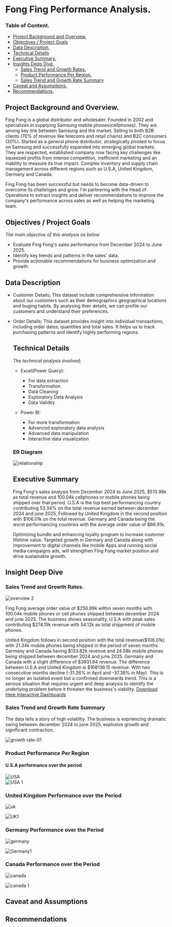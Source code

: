 # Fong Fing Performance Analysis.
### Table of Content.
 - [Project Background and Overview.]( #project-background-and-overview )
 - [Objectives / Project Goals](#objectives-/-project-goals)
 - [Data Description.]( #data-description)
 - [Technical Details]( #technical-details)
 - [Executive Summary.]( #executive-summary)
 - [Insights Deep Dive.](#insights-deep-dive)
   - [Sales Trend and Growth Rates.](#sales-trend-and-growth-rates)
   - [Product Performance Per Region.](#product-performance-per-region)
   - [Sales Trend and Growth Rate Summary](#sales-trend-and-growth-rate-summary)
- [Caveat and Assumptions.](#caveat-and-assumptions)
- [Recommendations.](#recommendations)

  
## Project Background and Overview.
Fing Fong is a global distributor and wholesaler. Founded in 2002 and  specializes in supplying Samsung mobile phones(cellphones). They are among key link between Samsung and the market. Selling to both B2B clients (70% of revenue like telecoms and retail chains) and B2C consumers (30%).
Started as a general phone distributor, strategically pivoted to focus on Samsung and successfully expanded into emerging global markets.
 They are respected, established company now facing key challenges like squeezed profits from intense competition, inefficient marketing and an inability to measure its true impact.
Complex inventory and supply chain management across different regions such as U.S.A, United Kingdom, Germany and Canada.

   Fing Fong has been successful but needs to become data-driven to overcome its challenges and grow. I'm partnering with the Head of Operations to extract insights and deliver recommendations to improve the company's performance across sales as well as helping the marketing team.
 ## Objectives / Project Goals
   *The main objective of this analysis as below*
   
   - Evaluate Fing Fong's sales performance from December 2024 to June 2025.
   - Identify key trends and patterns in the sales' data.
   - Provide actionable recommendations for business optimization and growth. 
     
   
   ## Data Description
   - Customer Details; This dataset include comprehensive information about our customers such as their  demographics
     geographical locations and buging habits. By analysing their details, we can profile our customers and understand their preferences.
- Order Details; This dataset provides insight into individual transactions, including order dates, quantities and total sales.
  It helps us to track purchasing patterns and identify highly performing regions.
   ## Technical Details
   *The technical analysis involved;*
   - Excel(Power Query):
     - For data extraction
     -   Transformation
     -   Data Cleaning
     -  Exploratory Data Analysis
     -   Data Validity

   - Power BI:
      -  For more transformation
      -   Advanced exploratory data analysis
      -    Advanced data manipulation
      -    Interactive data visualization 
  ### ER Diagram
  
  ![relationship](https://github.com/user-attachments/assets/622d0991-ad9b-41df-a1a8-8ce06c3dbeab)

   ## Executive Summary
  Fing Fong's sales analysis from December 2024 to June 2025, $513.98k as total revenue and 100.04k cellphones or mobile phones being shipped over that period.
  U.S.A is the top best performancing country contributing 53.34% on the total revenue earned between december 2024 and june 2025, Followed by United Kingdom in the second position with $106.01k on the total revenue. Germany and Canada being the worst performancing countries with the average order value of $66.91k.

   Optimizing bundle and enhancing loyalty program to increase customer lifetime value. Targeted growth in Germary and Canada along with improvement to digital channels like mobile Apps and running social media campaigns ads, will strengthen Fing Fong market position and drive sustainable growth.
  
## Insight Deep Dive
 ### Sales Trend and Growth Rates.

  ![overview 2](https://github.com/user-attachments/assets/9a9109ee-d06e-4bba-b759-f5b843f0d9b2)
  
  Fing Fong average order value of $256.99k within seven months with 100.04k mobile phones or cell phones shipped between december 2024 and june 2025.
  The business shows seasonality, U.S.A with peak sales contributing $274.15k revenue with 54.12k as total shippment of mobile phones.

  United Kingdom follows in second position with the total revenue($106.01k) with 21.34k mobile phones being shipped in the period of seven months. Germany and Canada having $133.82k revenue and 24.58k mobile phones being shipped between december 2024 and june 2025. Germany and Canada with a slight  difference of $3931.84 revenue. The difference between U.S.A and United Kingdom is $168136.15 revenue. With two consecutive months decline (-31.26% in April and -37.38% in May). This is no longer an isolated event but a confirmed downwards trend. This is a serious situation that requires urgent and deep analysis to identify the underlying problem before it threaten the business's viability.   [Download Here Interactive Dashboards](https://github.com/SsenfumaGodfrey/Fong-Fing-Performance-Analysis/blob/main/Drill%20Through.pbix)
  
   
   ### Sales Trend and Growth Rate Summary
   The data tells a story of high volatility. The business is expriencing dramatic swing between december 2024 to june 2025, explosive growth and significant contraction.

![growth rate-01](https://github.com/user-attachments/assets/adc69d58-c2df-4498-a7cc-5cb1508d9777)

   
   ### Product Performance Per Region
#### U.S.A performance over the period
   ![USA](https://github.com/user-attachments/assets/ec21f395-72bf-48d8-848e-9ff743353916)  
   ![USA 1](https://github.com/user-attachments/assets/3062060a-20bd-4d76-a6fc-8cacbf0e2123)
   
### United Kingdom Performance over the Period
    
   ![uk](https://github.com/user-attachments/assets/bd36aad0-5936-4284-8d1d-5091a9039f02)
    
   ![UK1](https://github.com/user-attachments/assets/bdd06a39-5628-436b-b89c-380a6c582f09)

 ### Germany Performance over the Period
 ![germany](https://github.com/user-attachments/assets/d2a75164-50fd-495b-a20c-74f9d7d7020b)
 
 ![Germany1](https://github.com/user-attachments/assets/3c79df18-d8f5-41b2-8639-57d7ed26948e)

### Canada Performance over the Period
![canada](https://github.com/user-attachments/assets/75ed9e03-79b6-480d-9867-80814b6ed22e)

![canada 1](https://github.com/user-attachments/assets/0839bc7d-575b-4110-bc19-ab0840d1111e)


   ## Caveat and Assumptions
   ## Recommendations
   
                          
